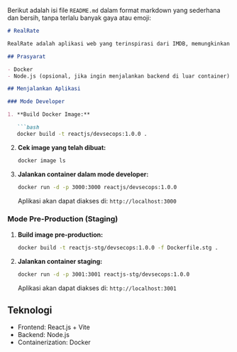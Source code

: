 Berikut adalah isi file `README.md` dalam format markdown yang sederhana dan bersih, tanpa terlalu banyak gaya atau emoji:

```markdown
# RealRate

RealRate adalah aplikasi web yang terinspirasi dari IMDB, memungkinkan pengguna untuk menilai dan mereview film. Aplikasi ini dibangun menggunakan **React.js + Vite** di sisi frontend dan **Node.js** di sisi backend. Proyek ini menggunakan Docker untuk memudahkan proses pengembangan dan deployment.

## Prasyarat

- Docker
- Node.js (opsional, jika ingin menjalankan backend di luar container)

## Menjalankan Aplikasi

### Mode Developer

1. **Build Docker Image:**

   ```bash
   docker build -t reactjs/devsecops:1.0.0 .
   ```

2. **Cek image yang telah dibuat:**

   ```bash
   docker image ls
   ```

3. **Jalankan container dalam mode developer:**

   ```bash
   docker run -d -p 3000:3000 reactjs/devsecops:1.0.0
   ```

   Aplikasi akan dapat diakses di: `http://localhost:3000`

### Mode Pre-Production (Staging)

1. **Build image pre-production:**

   ```bash
   docker build -t reactjs-stg/devsecops:1.0.0 -f Dockerfile.stg .
   ```

2. **Jalankan container staging:**

   ```bash
   docker run -d -p 3001:3001 reactjs-stg/devsecops:1.0.0
   ```

   Aplikasi akan dapat diakses di: `http://localhost:3001`

## Teknologi

- Frontend: React.js + Vite
- Backend: Node.js
- Containerization: Docker
